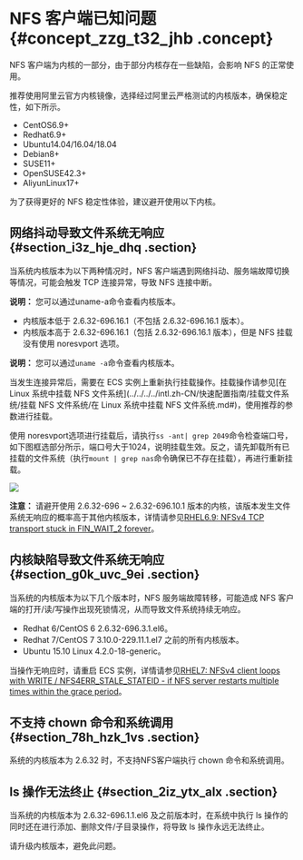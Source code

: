 # NFS 客户端已知问题 {#concept_zzg_t32_jhb .concept}

NFS 客户端为内核的一部分，由于部分内核存在一些缺陷，会影响 NFS 的正常使用。

推荐使用阿里云官方内核镜像，选择经过阿里云严格测试的内核版本，确保稳定性，如下所示。

-   CentOS6.9+
-   Redhat6.9+
-   Ubuntu14.04/16.04/18.04
-   Debian8+
-   SUSE11+
-   OpenSUSE42.3+
-   AliyunLinux17+

为了获得更好的 NFS 稳定性体验，建议避开使用以下内核。

## 网络抖动导致文件系统无响应 {#section_i3z_hje_dhq .section}

当系统内核版本为以下两种情况时，NFS 客户端遇到网络抖动、服务端故障切换等情况，可能会触发 TCP 连接异常，导致 NFS 连接中断。

**说明：** 您可以通过uname-a命令查看内核版本。

-   内核版本低于 2.6.32-696.16.1（不包括 2.6.32-696.16.1 版本）。
-   内核版本高于 2.6.32-696.16.1（包括 2.6.32-696.16.1 版本），但是 NFS 挂载没有使用 noresvport 选项。

**说明：** 您可以通过`uname -a`命令查看内核版本。

当发生连接异常后，需要在 ECS 实例上重新执行挂载操作。挂载操作请参见[在 Linux 系统中挂载 NFS 文件系统](../../../../intl.zh-CN/快速配置指南/挂载文件系统/挂载 NFS 文件系统/在 Linux 系统中挂载 NFS 文件系统.md#)，使用推荐的参数进行挂载。

使用 noresvport选项进行挂载后，请执行`ss -ant| grep 2049`命令检查端口号，如下图框选部分所示，端口号大于1024，说明挂载生效。反之，请先卸载所有已挂载的文件系统（执行`mount | grep nas`命令确保已不存在挂载），再进行重新挂载。

![](http://static-aliyun-doc.oss-cn-hangzhou.aliyuncs.com/assets/img/156759/155962845846656_zh-CN.png)

**注意：** 请避开使用 2.6.32-696 ~ 2.6.32-696.10.1 版本的内核，该版本发生文件系统无响应的概率高于其他内核版本，详情请参见[RHEL6.9: NFSv4 TCP transport stuck in FIN\_WAIT\_2 forever](https://access.redhat.com/solutions/3053801)。

## 内核缺陷导致文件系统无响应 {#section_g0k_uvc_9ei .section}

当系统的内核版本为以下几个版本时，NFS 服务端故障转移，可能造成 NFS 客户端的打开/读/写操作出现死锁情况，从而导致文件系统持续无响应。

-   Redhat 6/CentOS 6 2.6.32-696.3.1.el6。
-   Redhat 7/CentOS 7 3.10.0-229.11.1.el7 之前的所有内核版本。
-   Ubuntu 15.10 Linux 4.2.0-18-generic。

当操作无响应时，请重启 ECS 实例，详情请参见[RHEL7: NFSv4 client loops with WRITE / NFS4ERR\_STALE\_STATEID - if NFS server restarts multiple times within the grace period](https://access.redhat.com/solutions/1427473)。

## 不支持 chown 命令和系统调用 {#section_78h_hzk_1vs .section}

系统的内核版本为 2.6.32 时，不支持NFS客户端执行 chown 命令和系统调用。

## ls 操作无法终止 {#section_2iz_ytx_alx .section}

当系统的内核版本为 2.6.32-696.1.1.el6 及之前版本时，在系统中执行 ls 操作的同时还在进行添加、删除文件/子目录操作，将导致 ls 操作永远无法终止。

请升级内核版本，避免此问题。

